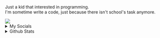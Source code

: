 <p>Just a kid that interested in programming.<br/>
I'm sometime write a code, just because there isn't school's task anymore.</p>

<img src="https://skillicons.dev/icons?i=html,css,js,nodejs,py,neovim"/>

<details>
  <summary>My Socials</summary>
  <ul>
    <li>
      <a href="https://www.youtube.com/@Vyelen">Youtube</a>
    </li>
    <li>
      <a href="https://instagram.com/_vyelen">Instagram</a>
    </li>
    <li>
      <a href="https://discord.com/users/1097813457656614972">Discord</a>
    </li>
  </ul>
</details>

<details>
  <summary>Github Stats</summary>
  <img src="https://github-readme-stats.vercel.app/api?username=vyelen"/>
  <img src="https://github-readme-stats.vercel.app/api/top-langs/?username=vyelen"/>
</details>

